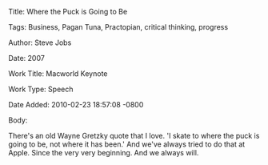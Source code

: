 Title:  Where the Puck is Going to Be

Tags:   Business, Pagan Tuna, Practopian, critical thinking, progress

Author: Steve Jobs

Date:   2007

Work Title: Macworld Keynote

Work Type: Speech

Date Added: 2010-02-23 18:57:08 -0800

Body: 

There's an old Wayne Gretzky quote that I love. 'I skate to where the puck is going to be, not where it has been.' And we've always tried to do that at Apple. Since the very very beginning. And we always will.


